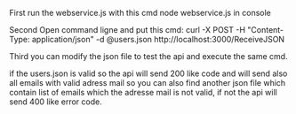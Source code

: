 First run the webservice.js with this cmd  node webservice.js in console 

Second Open command ligne and put this cmd: curl -X POST -H "Content-Type: application/json" -d @users.json http://localhost:3000/ReceiveJSON

Third you can modify the json file to test the api and execute the same cmd.

if the users.json is valid so the api will send 200 like code and will send also all emails with valid adress mail so you can also find another json file which contain list of emails which the adresse mail is not valid, if not the api will send 400 like error code.
